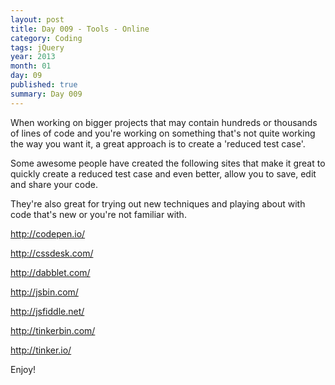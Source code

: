```yaml
---
layout: post
title: Day 009 - Tools - Online
category: Coding
tags: jQuery
year: 2013
month: 01
day: 09
published: true
summary: Day 009
---
```


When working on bigger projects that may contain hundreds or thousands of lines of code and you're working on something that's not quite working the way you want it, a great approach is to create a 'reduced test case'.

Some awesome people have created the following sites that make it great to quickly create a reduced test case and even better, allow you to save, edit and share your code.

They're also great for trying out new techniques and playing about with code that's new or you're not familiar with.

<http://codepen.io/>

<http://cssdesk.com/>

<http://dabblet.com/>

<http://jsbin.com/>

<http://jsfiddle.net/>

<http://tinkerbin.com/>

<http://tinker.io/>

Enjoy!